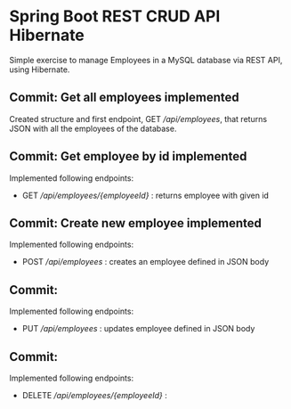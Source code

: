 # Spring Boot REST CRUD API Hibernate

Simple exercise to manage Employees in a MySQL database via REST API, using Hibernate.

## Commit: Get all employees implemented
Created structure and first endpoint, GET */api/employees*, that returns JSON with all the employees of the database.

## Commit: Get employee by id implemented
Implemented following endpoints:
  - GET */api/employees/{employeeId}* : returns employee with given id

## Commit: Create new employee implemented
Implemented following endpoints:
  - POST */api/employees* : creates an employee defined in JSON body

## Commit:
Implemented following endpoints:
  - PUT */api/employees* : updates employee defined in JSON body

## Commit:
Implemented following endpoints:
  - DELETE */api/employees/{employeeId}* :
  